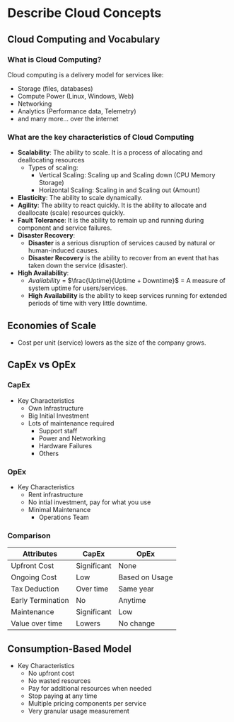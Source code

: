 # Describe Cloud Concepts

## Cloud Computing and Vocabulary

### What is Cloud Computing?

Cloud computing is a delivery model for services like:

- Storage (files, databases)
- Compute Power (Linux, Windows, Web)
- Networking
- Analytics (Performance data, Telemetry)
- and many more...
  over the internet

### What are the key characteristics of Cloud Computing

- **Scalability**: The ability to scale. It is a process of allocating and deallocating resources
  - Types of scaling:
    - Vertical Scaling: Scaling up and Scaling down (CPU Memory Storage)
    - Horizontal Scaling: Scaling in and Scaling out (Amount)
- **Elasticity**: The ability to scale dynamically.
- **Agility**: The ability to react quickly. It is the ability to allocate and deallocate (scale) resources quickly.
- **Fault Tolerance**: It is the ability to remain up and running during component and service failures.
- **Disaster Recovery**:
  - **Disaster** is a serious disruption of services caused by natural or human-induced causes.
  - **Disaster Recovery** is the ability to recover from an event that has taken down the service (disaster).
- **High Availability**:
  - $Availability$ = $\frac{Uptime}{Uptime + Downtime}$ = A measure of system uptime for users/services.
  - **High Availability** is the ability to keep services running for extended periods of time with very little downtime.

## Economies of Scale

- Cost per unit (service) lowers as the size of the company grows.

## CapEx vs OpEx

### CapEx

- Key Characteristics
  - Own Infrastructure
  - Big Initial Investment
  - Lots of maintenance required
    - Support staff
    - Power and Networking
    - Hardware Failures
    - Others

### OpEx

- Key Characteristics
  - Rent infrastructure
  - No intial investment, pay for what you use
  - Minimal Maintenance
    - Operations Team

### Comparison

| **Attributes**    | **CapEx**   | **OpEx**       |
| ----------------- | ----------- | -------------- |
| Upfront Cost      | Significant | None           |
| Ongoing Cost      | Low         | Based on Usage |
| Tax Deduction     | Over time   | Same year      |
| Early Termination | No          | Anytime        |
| Maintenance       | Significant | Low            |
| Value over time   | Lowers      | No change      |

## Consumption-Based Model
- Key Characteristics
    - No upfront cost
    - No wasted resources
    - Pay for additional resources when needed
    - Stop paying at any time
    - Multiple pricing components per service
    - Very granular usage measurement
    
